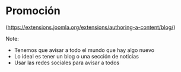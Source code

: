 # Promoción

(https://extensions.joomla.org/extensions/authoring-a-content/blog/)

Note:
* Tenemos que avisar a todo el mundo que hay algo nuevo
* Lo ideal es tener un blog o una sección de noticias
* Usar las redes sociales para avisar a todos
